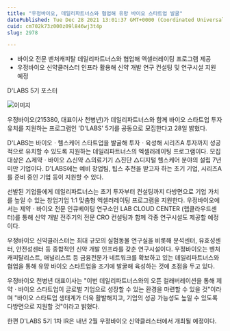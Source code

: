 ```yaml
---
title: "우정바이오, 데일리파트너스와 협업해 유망 바이오 스타트업 발굴"
datePublished: Tue Dec 28 2021 13:01:37 GMT+0000 (Coordinated Universal Time)
cuid: cm702k73z000z09l846wj3t4p
slug: 2978

---
```



- 바이오 전문 벤처캐피탈 데일리파트너스와 협업해 엑셀러레이팅 프로그램 제공
- 우정바이오 신약클러스터 인프라 활용해 신약 개발 연구 컨설팅 및 연구시설 지원 예정

D'LABS 5기 포스터

![이미지](https://cdn.hashnode.com/res/hashnode/image/upload/v1739253386761/2ceac191-9fbb-4432-9576-67090c95fc0e.jpeg)

우정바이오(215380, 대표이사 천병년)가 데일리파트너스와 함께 바이오 스타트업 투자 유치를 지원하는 프로그램인 'D'LABS' 5기를 공동으로 모집한다고 28일 밝혔다.

D'LABS는 바이오ㆍ헬스케어 스타트업을 발굴해 투자ㆍ육성해 시리즈A 투자까지 성공적으로 유치할 수 있도록 지원하는 데일리파트너스의 엑셀러레이팅 프로그램이다. 모집 대상은 △제약ㆍ바이오 △신약 △의료기기 △진단 △디지털 헬스케어 분야의 설립 7년 미만 기업이다. D'LABS에는 예비 창업팀, 팁스 추천을 받고자 하는 초기 기업, 시리즈A를 준비 중인 기업 등이 지원할 수 있다.

선발된 기업들에게 데일리파트너스는 초기 투자부터 컨설팅까지 다방면으로 기업 가치를 높일 수 있는 창업기업 1:1 맞춤형 엑셀러레이팅 프로그램을 지원한다. 우정바이오에서는 제약ㆍ바이오 전문 인큐베이팅 연구소인 LAB CLOUD CENTER (랩클라우드센터)를 통해 신약 개발 전주기의 전문 CRO 컨설팅과 함께 각종 연구시설도 제공할 예정이다.

우정바이오 신약클러스터는 최대 규모의 실험동물 연구실을 비롯해 분석센터, 유효성센터, 안전성센터 등 종합적인 신약 개발 인프라를 갖춘 연구시설이다. 우정바이오는 벤처캐피탈리스트, 애널리스트 등 금융전문가 네트워크를 확보하고 있는 데일리파트너스와 협업을 통해 유망 바이오 스타트업을 조기에 발굴해 육성하는 것에 초점을 두고 있다.

우정바이오 천병년 대표이사는 "이번 데일리파트너스와의 오픈 컬래버레이션을 통해 제약ㆍ바이오 스타트업이 글로벌 기업으로 성장할 수 있는 환경을 마련할 수 있을 것"이라며 "바이오 스타트업 생태계가 더욱 활발해지고, 기업의 성공 가능성도 높일 수 있도록 다방면으로 지원할 것"이라고 밝혔다.

한편 D'LABS 5기 1차 IR은 내년 2월 우정바이오 신약클러스터에서 개최될 예정이다.